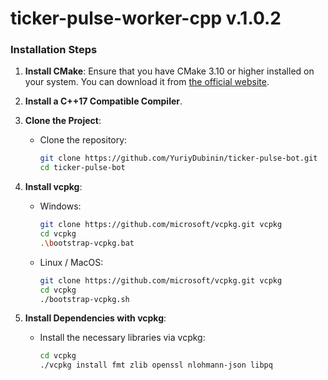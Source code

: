 # ticker-pulse-worker-cpp v.1.0.2

### Installation Steps

1. **Install CMake**: Ensure that you have CMake 3.10 or higher installed on your system. You can download it from [the official website](https://cmake.org/download/).

2. **Install a C++17 Compatible Compiler**.

3. **Clone the Project**:
   - Clone the repository:
     ```bash
     git clone https://github.com/YuriyDubinin/ticker-pulse-bot.git
     cd ticker-pulse-bot
     ```

4. **Install vcpkg**:
   - Windows:
     ```bash
     git clone https://github.com/microsoft/vcpkg.git vcpkg
     cd vcpkg
     .\bootstrap-vcpkg.bat
     ```
   - Linux / MacOS:
     ```bash
     git clone https://github.com/microsoft/vcpkg.git vcpkg
     cd vcpkg
     ./bootstrap-vcpkg.sh
     ```

5. **Install Dependencies with vcpkg**:
   - Install the necessary libraries via vcpkg:
     ```bash
     cd vcpkg
     ./vcpkg install fmt zlib openssl nlohmann-json libpq
     ```